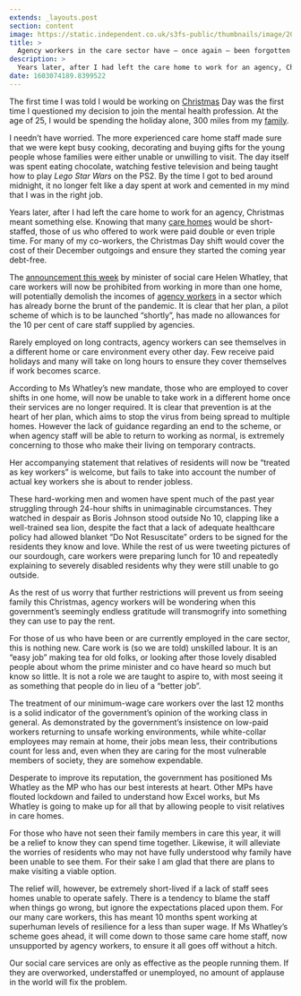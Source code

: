 ```yaml
--- 
extends: _layouts.post 
section: content 
image: https://static.independent.co.uk/s3fs-public/thumbnails/image/2014/07/15/22/web-care-homes-RF-corbis.jpg 
title: > 
  Agency workers in the care sector have – once again – been forgotten by this government 
description: > 
  Years later, after I had left the care home to work for an agency, Christmas meant something else.The announcement this week by minister of social care Helen Whatley, that care workers will now be prohibited from working in more than one home, will potentially demolish the incomes of agency workers in a sector which has already borne the brunt of the pandemic.Rarely employed on long contracts, agency workers can see themselves in a different home or care environment every other day.For our many care workers, this has meant 10 months spent working at superhuman levels of resilience for a less than super wage.If Ms Whatley’s scheme goes ahead, it will come down to those same care home staff, now unsupported by agency workers, to ensure it all goes off without a hitch. 
date: 1603074189.8399522 
--- 
```

<div><p class="sc-pHJJA iocNwz above-article-prompt-donations"></p><p class="sc-pTSbw gOmWnw">

</p><p>The first time I was told I would be working on <a href="/topic/christmas">Christmas</a> Day was the first time I questioned my decision to join the mental health profession. At the age of 25, I would be spending the holiday alone, 300 miles from my <a href="/topic/family">family</a>.
</p><p>I needn&#8217;t have worried. The more experienced care home staff made sure that we were kept busy cooking, decorating and buying gifts for the young people whose families were either unable or unwilling to visit. The day itself was spent eating chocolate, watching festive television and being taught how to play <i>Lego Star Wars</i> on the PS2. By the time I got to bed around midnight, it no longer felt like a day spent at work and cemented in my mind that I was in the right job.</p><p></p><p>Years later, after I had left the care home to work for an agency, Christmas meant something else. Knowing that many <a href="/topic/care-homes">care homes</a> would be short-staffed, those of us who offered to work were paid double or even triple time. For many of my co-workers, the Christmas Day shift would cover the cost of their December outgoings and ensure they started the coming year debt-free.
</p><p id="article-im-prompt"></p><p>The <a href="https://www.independent.co.uk/news/uk/politics/coronavirus-care-home-relatives-testing-visiting-winter-key-worker-b1012935.html">announcement this week</a> by minister of social care Helen Whatley, that care workers will now be prohibited from working in more than one home, will potentially demolish the incomes of <a href="/topic/agency-workers">agency workers</a> in a sector which has already borne the brunt of the pandemic. It is clear that her plan, a pilot scheme of which is to be launched &#8220;shortly&#8221;, has made no allowances for the 10 per cent of care staff supplied by agencies.</p><p></p><p></p><p>Rarely employed on long contracts, agency workers can see themselves in a different home or care environment every other day. Few receive paid holidays and many will take on long hours to ensure they cover themselves if work becomes scarce.
</p><p>According to Ms Whatley&#8217;s new mandate, those who are employed to cover shifts in one home, will now be unable to take work in a different home once their services are no longer required. It is clear that prevention is at the heart of her plan, which aims to stop the virus from being spread to multiple homes. However the lack of guidance regarding an end to the scheme, or when agency staff will be able to return to working as normal, is extremely concerning to those who make their living on temporary contracts.
</p><p id="taboola-carousel-thumbnails"></p><p>Her accompanying statement that relatives of residents will now be &#8220;treated as key workers&#8221; is welcome, but fails to take into account the number of actual key workers she is about to render jobless.
</p><p>These hard-working men and women have spent much of the past year struggling through 24-hour shifts in unimaginable circumstances. They watched in despair as Boris Johnson stood outside No 10, clapping like a well-trained sea lion, despite the fact that a lack of adequate healthcare policy had allowed blanket &#8220;Do Not Resuscitate&#8221; orders to be signed for the residents they know and love. While the rest of us were tweeting pictures of our sourdough, care workers were preparing lunch for 10 and repeatedly explaining to severely disabled residents why they were still unable to go outside.
</p><p>As the rest of us worry that further restrictions will prevent us from seeing family this Christmas, agency workers will be wondering when this government&#8217;s seemingly endless gratitude will transmogrify into something they can use to pay the rent.
</p><p>For those of us who have been or are currently employed in the care sector, this is nothing new. Care work is (so we are told) unskilled labour. It is an &#8220;easy job&#8221; making tea for old folks, or looking after those lovely disabled people about whom the prime minister and co have heard so much but know so little. It is not a role we are taught to aspire to, with most seeing it as something that people do in lieu of a &#8220;better job&#8221;.
</p><p></p><p>The treatment of our minimum-wage care workers over the last 12 months is a solid indicator of the government&#8217;s opinion of the working class in general. As demonstrated by the government&#8217;s insistence on low-paid workers returning to unsafe working environments, while white-collar employees may remain at home, their jobs mean less, their contributions count for less and, even when they are caring for the most vulnerable members of society, they are somehow expendable.</p><p>Desperate to improve its reputation, the government has positioned Ms Whatley as the MP who has our best interests at heart. Other MPs have flouted lockdown and failed to understand how Excel works, but Ms Whatley is going to make up for all that by allowing people to visit relatives in care homes.</p><p></p><p>For those who have not seen their family members in care this year, it will be a relief to know they can spend time together. Likewise, it will alleviate the worries of residents who may not have fully understood why family have been unable to see them. For their sake I am glad that there are plans to make visiting a viable option.</p><p>The relief will, however, be extremely short-lived if a lack of staff sees homes unable to operate safely. There is a tendency to blame the staff when things go wrong, but ignore the expectations placed upon them. For our many care workers, this has meant 10 months spent working at superhuman levels of resilience for a less than super wage. If Ms Whatley&#8217;s scheme goes ahead, it will come down to those same care home staff, now unsupported by agency workers, to ensure it all goes off without a hitch.
</p><p>Our social care services are only as effective as the people running them. If they are overworked, understaffed or unemployed, no amount of applause in the world will fix the problem.
</p><p class="sc-ptCms fzKffT"></p></div>